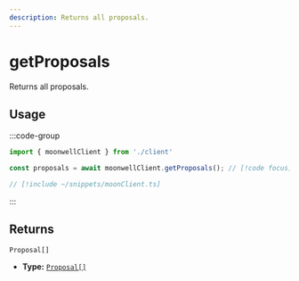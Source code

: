 ```yaml
---
description: Returns all proposals.
---
```


# getProposals

Returns all proposals.

## Usage

:::code-group

```ts twoslash [example.ts]
import { moonwellClient } from './client'

const proposals = await moonwellClient.getProposals(); // [!code focus]
```

```ts twoslash [client.ts] filename="client.ts"
// [!include ~/snippets/moonClient.ts]
```

:::

## Returns

```
Proposal[]
```
- **Type:** [`Proposal[]`](/docs/glossary/types#proposal)

<!-- ## Parameters

### includeLiquidStakingRewards

- **Type:** `boolean`

Whether to include liquid staking rewards in the response.

```ts twoslash
// [!include ~/snippets/moonClient.ts]
// ---cut---
const markets = await moonwellClient.getMarkets({
  includeLiquidStakingRewards: true // [!code focus]
})
``` -->